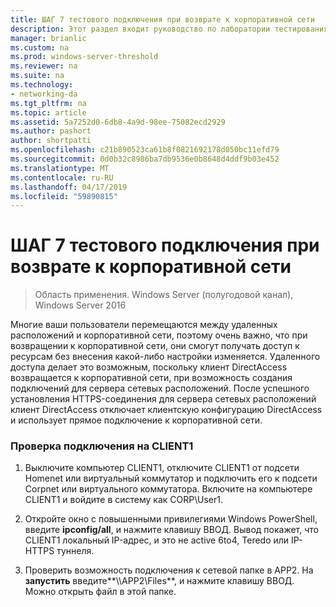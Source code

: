 ```yaml
---
title: ШАГ 7 тестового подключения при возврате к корпоративной сети
description: Этот раздел входит руководство по лаборатории тестирования — продемонстрировать DirectAccess в кластере с помощью Windows NLB для Windows Server 2016
manager: brianlic
ms.custom: na
ms.prod: windows-server-threshold
ms.reviewer: na
ms.suite: na
ms.technology:
- networking-da
ms.tgt_pltfrm: na
ms.topic: article
ms.assetid: 5a7252d0-6db8-4a9d-98ee-75082ecd2929
ms.author: pashort
author: shortpatti
ms.openlocfilehash: c21b890523ca61b8f0821692178d050bc11efd79
ms.sourcegitcommit: 0d0b32c8986ba7db9536e0b8648d4ddf9b03e452
ms.translationtype: MT
ms.contentlocale: ru-RU
ms.lasthandoff: 04/17/2019
ms.locfileid: "59890815"
---
```

# <a name="step-7-test-connectivity-when-returning-to-the-corpnet"></a>ШАГ 7 тестового подключения при возврате к корпоративной сети

>Область применения. Windows Server (полугодовой канал), Windows Server 2016

Многие ваши пользователи перемещаются между удаленных расположений и корпоративной сети, поэтому очень важно, что при возвращении к корпоративной сети, они смогут получать доступ к ресурсам без внесения какой-либо настройки изменяется. Удаленного доступа делает это возможным, поскольку клиент DirectAccess возвращается к корпоративной сети, при возможность создания подключений для сервера сетевых расположений. После успешного установления HTTPS-соединения для сервера сетевых расположений клиент DirectAccess отключает клиентскую конфигурацию DirectAccess и использует прямое подключение к корпоративной сети.  
  
### <a name="test-connectivity-on-client1"></a>Проверка подключения на CLIENT1  
  
1.  Выключите компьютер CLIENT1, отключите CLIENT1 от подсети Homenet или виртуальный коммутатор и подключить его к подсети Corpnet или виртуального коммутатора. Включите на компьютере CLIENT1 и войдите в систему как CORP\User1.  
  
2.  Откройте окно с повышенными привилегиями Windows PowerShell, введите **ipconfig/all**, и нажмите клавишу ВВОД. Вывод покажет, что CLIENT1 локальный IP-адрес, и это не active 6to4, Teredo или IP-HTTPS туннеля.  
  
3.  Проверить возможность подключения к сетевой папке в APP2. На **запустить** введите**\\\APP2\Files**, и нажмите клавишу ВВОД. Можно открыть файл в этой папке.  
  



